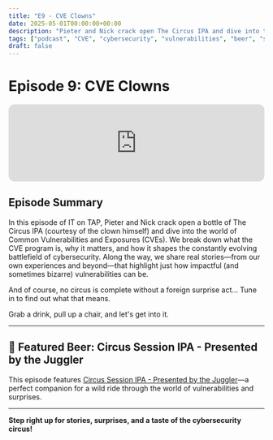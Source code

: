 ```yaml
---
title: "E9 - CVE Clowns"
date: 2025-05-01T00:00:00+00:00
description: "Pieter and Nick crack open The Circus IPA and dive into the world of CVEs, sharing stories and surprises from the cybersecurity circus."
tags: ["podcast", "CVE", "cybersecurity", "vulnerabilities", "beer", "stories"]
draft: false
---
```


# Episode 9: CVE Clowns

<iframe style="border-radius:12px" src="https://open.spotify.com/embed/episode/0TwyhUOVdJjBSwdwJUi0fm?utm_source=generator&theme=0" width="100%" height="152" frameBorder="0" allowfullscreen="" allow="autoplay; clipboard-write; encrypted-media; fullscreen; picture-in-picture" loading="lazy"></iframe>

## Episode Summary

In this episode of IT on TAP, Pieter and Nick crack open a bottle of The Circus IPA (courtesy of the clown himself) and dive into the world of Common Vulnerabilities and Exposures (CVEs). We break down what the CVE program is, why it matters, and how it shapes the constantly evolving battlefield of cybersecurity. Along the way, we share real stories—from our own experiences and beyond—that highlight just how impactful (and sometimes bizarre) vulnerabilities can be.

And of course, no circus is complete without a foreign surprise act… Tune in to find out what that means.

Grab a drink, pull up a chair, and let's get into it.

---

## 🍺 Featured Beer: Circus Session IPA - Presented by the Juggler

This episode features [Circus Session IPA - Presented by the Juggler](https://untappd.com/b/circus-brouwerij-circus-session-ipa-presented-by-the-juggler/5484939)—a perfect companion for a wild ride through the world of vulnerabilities and surprises.

---

**Step right up for stories, surprises, and a taste of the cybersecurity circus!** 